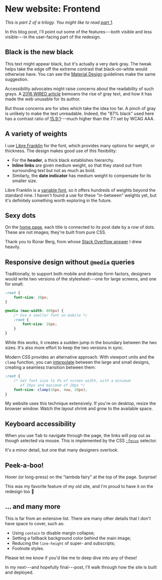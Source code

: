 # New website: Frontend

*This is part 2 of a trilogy.
You might like to read [part 1].*

[part 1]: /blog/new-website-part-1/

In this blog post, I'll point out some of the features---both visible and less visible---in the user-facing part of the redesign.

## Black is the new black

This text might appear black, but it's actually a very dark gray.
The tweak helps take the edge off the extreme contrast that black-on-white would otherwise have.
You can see the [Material Design] guidelines make the same suggestion.

[Material Design]: https://material.io/design/color/text-legibility.html#text-backgrounds

Accessibility advocates might raise concerns about the readability of such grays.
A [2016 WIRED article] bemoans the rise of gray text, and how it has made the web unusable for its author.

But those concerns are for sites which take the idea too far.
A pinch of gray is unlikely to make the text unreadable.
Indeed, the "87% black" used here has a contrast ratio of [15.9:1]---much higher than the 7:1 set by WCAG AAA.

[2016 WIRED article]: https://www.wired.com/2016/10/how-the-web-became-unreadable/
[15.9:1]: https://webaim.org/resources/contrastchecker/?fcolor=222222&bcolor=FFFFFF

## A variety of weights

I use [Libre Franklin] for the font, which provides many options for weight, or thickness.
The design makes good use of this flexibility:

[Libre Franklin]: https://fonts.google.com/specimen/Libre+Franklin

- For the **header**, a thick black establishes hierarchy.
- **Inline links** are given medium weight, so that they stand out from surrounding text but not as much as bold.
- Similarly, the **date indicator** has medium weight to compensate for its smaller size.

Libre Franklin is a [variable font], so it offers hundreds of weights beyond the standard nine.
I haven't found a use for these "in-between" weights yet, but it's definitely something worth exploring in the future.

[variable font]: https://web.dev/variable-fonts/

## Sexy dots

On the [home page], each title is connected to its post date by a row of dots.
These are not images; they're built from pure CSS.

[home page]: /

Thank you to Rúnar Berg, from whose [Stack Overflow answer] I drew heavily.

[Stack Overflow answer]: https://stackoverflow.com/a/28097029/617159

## Responsive design without `@media` queries

Traditionally, to support both mobile and desktop form factors, designers would write two versions of the stylesheet---one for large screens, and one for small:

```css
:root {
    font-size: 20px;
}

@media (max-width: 800px) {
    /* Use a smaller font on mobile */
    :root {
        font-size: 16px;
    }
}
```

While this works, it creates a sudden jump in the boundary between the two sizes.
It's also more effort to keep the two versions in sync.

Modern CSS provides an alternative approach.
With viewport units and the `clamp` function, you can [interpolate] between the large and small designs, creating a seamless transition between them:

[interpolate]: https://css-tricks.com/min-max-and-clamp-are-css-magic/

```css
:root {
    /* Set font size to 4% of screen width, with a minimum
       of 16px and maximum of 20px */
    font-size: clamp(16px, 4vw, 20px);
}
```

My website uses this technique extensively.
If you're on desktop, resize the browser window.
Watch the layout shrink and grow to the available space.

## Keyboard accessibility

When you use <kbd>Tab</kbd> to navigate through the page, the links will pop out as though selected via mouse.
This is implemented by the CSS [`:focus`] selector.

[`:focus`]: https://developer.mozilla.org/en-US/docs/Web/CSS/:focus

It's a minor detail, but one that many designers overlook.

## Peek-a-boo!

Hover (or long-press) on the "lambda fairy" at the top of the page.
Surprise!

This was my favorite feature of my old site, and I'm proud to have it on the redesign too 🙂

## ... and many more

This is far from an extensive list.
There are many other details that I don't have space to cover, such as:

- Using `contain` to disable margin collapse;
- Setting a fallback background color behind the main image;
- Reducing the `line-height` of super- and subscripts;
- Footnote styles.

Please let me know if you'd like me to deep dive into any of these!

In my next---and hopefully final---post, I'll walk through how the site is built and deployed.
